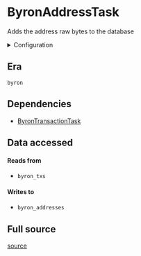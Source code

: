 # ByronAddressTask
Adds the address raw bytes to the database


<details>
    <summary>Configuration</summary>

```rust
#[derive(Debug, Clone, Copy, serde::Deserialize, serde::Serialize)]
pub struct EmptyConfig {}

```
</details>


## Era
` byron `

## Dependencies

   * [ByronTransactionTask](./ByronTransactionTask)


## Data accessed
#### Reads from

   * ` byron_txs `


#### Writes to

   * ` byron_addresses `


## Full source
[source](https://github.com/dcSpark/carp/tree/main/indexer/tasks/src/byron/byron_address.rs)
